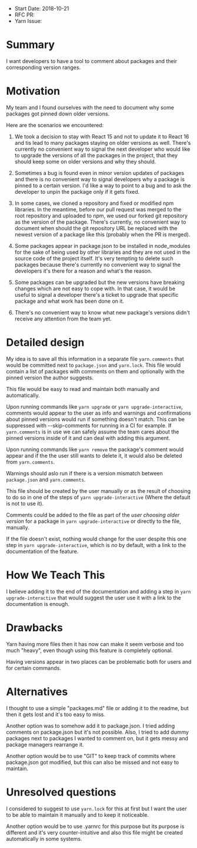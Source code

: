 - Start Date: 2018-10-21
- RFC PR:
- Yarn Issue:

# Summary

I want developers to have a tool to comment about packages and their corresponding version ranges.

# Motivation

My team and I found ourselves with the need to document why some packages got
pinned down older versions.

Here are the scenarios we encountered:

1. We took a decision to stay with React 15 and not to update it to React 16 and
tis lead to many packages staying on older versions as well. There's currently
no convenient way to signal the next developer who would like to
upgrade the versions of all the packages in the project, that they should keep
some on older versions and why they should.

2. Sometimes a bug is found even in minor version updates of packages and there is
no convenient way to signal developers why a package is pinned to a certain version.
I'd like a way to point to a bug and to ask the developer to unpin the package only
if it gets fixed.

3. In some cases, we cloned a repository and fixed or modified npm libraries. In
the meantime, before our pull request was merged to the root repository and uploaded
to npm, we used our forked git repository as the version of the package. There's
currently, no convenient way to document when should the git repository URL be replaced
with the newest version of a package like this (probably when the PR is merged).

4. Some packages appear in package.json to be installed in node_modules for the sake
of being used by other libraries and they are not used in the source code of the
project itself. It's very tempting to delete such packages because there's currently
no convenient way to signal the developers it's there for a reason and what's the reason.

5. Some packages can be upgraded but the new versions have breaking changes which are not easy to
cope with. In that case, it would be useful to signal a developer there's a ticket to upgrade
that specific package and what work has been done on it.

6. There's no convenient way to know what new package's versions didn't receive any
attention from the team yet.

# Detailed design

My idea is to save all this information in a separate file `yarn.comments` that
would be committed next to `package.json` and `yarn.lock`. This file would contain a
list of packages with comments on them and optionally with the pinned version the
author suggests.

This file would be easy to read and maintain both manually and automatically.

Upon running commands like `yarn upgrade` or `yarn upgrade-interactive`, comments
would appear to the user as info and warnings and confirmations about pinned versions
would run if something doesn't match. This can be suppressed with --skip-comments for
running in a CI for example. If `yarn.comments` is in use we can safely assume the
team cares about the pinned versions inside of it and can deal with adding this argument.

Upon running commands like `yarn remove` the package's comment would appear and if the
the user still wants to delete it, it would also be deleted from `yarn.comments`.

Warnings should aslo run if there is a version mismatch between `package.json` and
`yarn.comments`.

This file should be created by the user manually or as the result of choosing to do so
in one of the steps of `yarn upgrade-interactive` (Where the default is not to use it).

Comments could be added to the file as part of the *user choosing older version* for a
package in `yarn upgrade-interactive` or directly to the file, manually.

If the file doesn't exist, nothing would change for the user despite this one step in
`yarn upgrade-interactive`, which is *no* by default, with a link to the documentation
of the feature.
 
# How We Teach This

I believe adding it to the end of the documentation and adding a step in
`yarn upgrade-interactive` that would suggest the user use it with a link to the
documentation is enough.

# Drawbacks

Yarn having more files then it has now can make it seem verbose and too much "heavy",
even though using this feature is completely optional.

Having versions appear in two places can be problematic both for users and for certain
commands.

# Alternatives

I thought to use a simple "packages.md" file or adding it to the readme, but then it
gets lost and it's too easy to miss.

Another option was to somehow add it to package.json. I tried adding comments on
package.json but it's not possible. Also, I tried to add dummy packages next to packages
I wanted to comment on, but it gets messy and package managers rearrange it.

Another option would be to use "GIT" to keep track of commits where package.json got
modified, but this can also be missed and not easy to maintain.

# Unresolved questions

I considered to suggest to use `yarn.lock` for this at first but I want the user to
be able to maintain it manually and to keep it noticeable.

Another option would be to use .yarnrc for this purpose but its purpose is different
and it's very counter-intuitive and also this file might be created automatically in
some systems.
